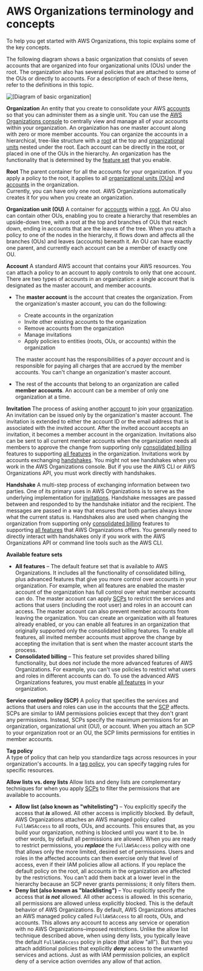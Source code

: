 # AWS Organizations terminology and concepts<a name="orgs_getting-started_concepts"></a>

To help you get started with AWS Organizations, this topic explains some of the key concepts\. 

The following diagram shows a basic organization that consists of seven accounts that are organized into four organizational units \(OUs\) under the root\. The organization also has several policies that are attached to some of the OUs or directly to accounts\. For a description of each of these items, refer to the definitions in this topic\.

![\[Diagram of basic organization\]](http://docs.aws.amazon.com/organizations/latest/userguide/images/BasicOrganization.png)

**Organization**  <a name="org"></a>
An entity that you create to consolidate your AWS [accounts](#account) so that you can administer them as a single unit\. You can use the [AWS Organizations console](https://console.aws.amazon.com/organizations/) to centrally view and manage all of your accounts within your organization\. An organization has one master account along with zero or more member accounts\. You can organize the accounts in a hierarchical, tree\-like structure with a [root](#root) at the top and [organizational units](#organizationalunit) nested under the root\. Each account can be directly in the root, or placed in one of the OUs in the hierarchy\. An organization has the functionality that is determined by the [feature set](#feature-set) that you enable\. 

**Root**  <a name="root"></a>
The parent container for all the accounts for your organization\. If you apply a policy to the root, it applies to all [organizational units \(OUs\)](#organizationalunit) and [accounts](#account) in the organization\.  
Currently, you can have only one root\. AWS Organizations automatically creates it for you when you create an organization\.

**Organization unit \(OU\)**  <a name="organizationalunit"></a>
A container for [accounts](#account) within a [root](#root)\. An OU also can contain other OUs, enabling you to create a hierarchy that resembles an upside\-down tree, with a root at the top and branches of OUs that reach down, ending in accounts that are the leaves of the tree\. When you attach a policy to one of the nodes in the hierarchy, it flows down and affects all the branches \(OUs\) and leaves \(accounts\) beneath it\. An OU can have exactly one parent, and currently each account can be a member of exactly one OU\.

**Account**  <a name="account"></a>
A standard AWS account that contains your AWS resources\. You can attach a policy to an account to apply controls to only that one account\.  
There are two types of accounts in an organization: a single account that is designated as the master account, and member accounts\.  
+ The **master account** is the account that creates the organization\. From the organization's master account, you can do the following:
  + Create accounts in the organization
  + Invite other existing accounts to the organization
  + Remove accounts from the organization
  + Manage invitations
  + Apply policies to entities \(roots, OUs, or accounts\) within the organization

  The master account has the responsibilities of a *payer account* and is responsible for paying all charges that are accrued by the member accounts\. You can't change an organization's master account\.
+ The rest of the accounts that belong to an organization are called **member accounts**\. An account can be a member of only one organization at a time\.

**Invitation**  <a name="invite"></a>
The process of asking another [account](#account) to join your [organization](#org)\. An invitation can be issued only by the organization's master account\. The invitation is extended to either the account ID or the email address that is associated with the invited account\. After the invited account accepts an invitation, it becomes a member account in the organization\. Invitations also can be sent to all current member accounts when the organization needs all members to approve the change from supporting only [consolidated billing](#feature-set-cb-only) features to supporting [all features](#feature-set-all) in the organization\. Invitations work by accounts exchanging [handshakes](#handshake)\. You might not see handshakes when you work in the AWS Organizations console\. But if you use the AWS CLI or AWS Organizations API, you must work directly with handshakes\.

**Handshake**  <a name="handshake"></a>
A multi\-step process of exchanging information between two parties\. One of its primary uses in AWS Organizations is to serve as the underlying implementation for [invitations](#invite)\. Handshake messages are passed between and responded to by the handshake initiator and the recipient\. The messages are passed in a way that ensures that both parties always know what the current status is\. Handshakes also are used when changing the organization from supporting only [consolidated billing](#feature-set-cb-only) features to supporting [all features](#feature-set-all) that AWS Organizations offers\. You generally need to directly interact with handshakes only if you work with the AWS Organizations API or command line tools such as the AWS CLI\.

**Available feature sets**  <a name="feature-set"></a>
+ <a name="feature-set-all"></a>**All features** – The default feature set that is available to AWS Organizations\. It includes all the functionality of consolidated billing, plus advanced features that give you more control over accounts in your organization\. For example, when all features are enabled the master account of the organization has full control over what member accounts can do\. The master account can apply [SCPs](orgs_manage_policies_scp.md) to restrict the services and actions that users \(including the root user\) and roles in an account can access\. The master account can also prevent member accounts from leaving the organization\. You can create an organization with all features already enabled, or you can enable all features in an organization that originally supported only the consolidated billing features\. To enable all features, all invited member accounts must approve the change by accepting the invitation that is sent when the master account starts the process\.
+ <a name="feature-set-cb-only"></a>**Consolidated billing** – This feature set provides shared billing functionality, but does *not* include the more advanced features of AWS Organizations\. For example, you can't use policies to restrict what users and roles in different accounts can do\. To use the advanced AWS Organizations features, you must enable [all features](#feature-set-all) in your organization\.

**Service control policy \(SCP\)**  <a name="scp"></a>
A policy that specifies the services and actions that users and roles can use in the accounts that the [SCP](orgs_manage_policies_scp.md) affects\. SCPs are similar to IAM permissions policies except that they don't grant any permissions\. Instead, SCPs specify the maximum permissions for an organization, organizational unit \(OU\), or account\. When you attach an SCP to your organization root or an OU, the SCP limits permissions for entities in member accounts\. 

**Tag policy**  
A type of policy that can help you standardize tags across resources in your organization's accounts\. In a [tag policy](orgs_manage_policies_tag-policies.md), you can specify tagging rules for specific resources\. 

**Allow lists vs\. deny lists**  <a name="allowlist_denylist"></a>
Allow lists and deny lists are complementary techniques for when you apply [SCPs](orgs_manage_policies_scp.md) to filter the permissions that are available to accounts\.  
+ <a name="allowlist"></a>**Allow list \(also known as "whitelisting"\)** – You explicitly specify the access that ***is*** allowed\. All other access is implicitly blocked\. By default, AWS Organizations attaches an AWS managed policy called `FullAWSAccess` to all roots, OUs, and accounts\. This ensures that, as you build your organization, nothing is blocked until you want it to be\. In other words, by default all permissions are allowed\. When you are ready to restrict permissions, you ***replace*** the `FullAWSAccess` policy with one that allows only the more limited, desired set of permissions\. Users and roles in the affected accounts can then exercise only that level of access, even if their IAM policies allow all actions\. If you replace the default policy on the root, all accounts in the organization are affected by the restrictions\. You can't add them back at a lower level in the hierarchy because an SCP never grants permissions; it only filters them\.
+ <a name="denylist"></a>**Deny list \(also known as "blacklisting"\)** – You explicitly specify the access that ***is not*** allowed\. All other access is allowed\. In this scenario, all permissions are allowed unless explicitly blocked\. This is the default behavior of AWS Organizations\. By default, AWS Organizations attaches an AWS managed policy called `FullAWSAccess` to all roots, OUs, and accounts\. This allows any account to access any service or operation with no AWS Organizations–imposed restrictions\. Unlike the allow list technique described above, when using deny lists, you typically leave the default `FullAWSAccess` policy in place \(that allow "all"\)\. But then you attach additional policies that explicitly ***deny*** access to the unwanted services and actions\. Just as with IAM permission policies, an explicit deny of a service action overrides any allow of that action\.